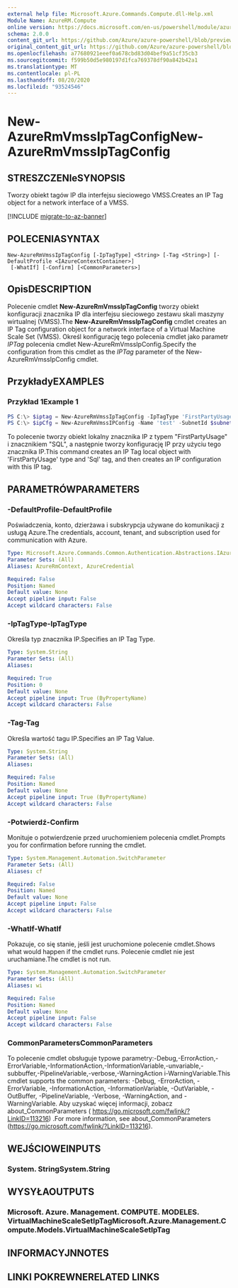 ```yaml
---
external help file: Microsoft.Azure.Commands.Compute.dll-Help.xml
Module Name: AzureRM.Compute
online version: https://docs.microsoft.com/en-us/powershell/module/azurerm.compute/new-azurermvmssiptagconfig
schema: 2.0.0
content_git_url: https://github.com/Azure/azure-powershell/blob/preview/src/ResourceManager/Compute/Commands.Compute/help/New-AzureRmVmssIpTagConfig.md
original_content_git_url: https://github.com/Azure/azure-powershell/blob/preview/src/ResourceManager/Compute/Commands.Compute/help/New-AzureRmVmssIpTagConfig.md
ms.openlocfilehash: a77680921eeef0a678cbd83d04bef9a51cf35cb3
ms.sourcegitcommit: f599b50d5e980197d1fca769378df90a842b42a1
ms.translationtype: MT
ms.contentlocale: pl-PL
ms.lasthandoff: 08/20/2020
ms.locfileid: "93524546"
---
```

# <span data-ttu-id="87c29-101">New-AzureRmVmssIpTagConfig</span><span class="sxs-lookup"><span data-stu-id="87c29-101">New-AzureRmVmssIpTagConfig</span></span>

## <span data-ttu-id="87c29-102">STRESZCZENIe</span><span class="sxs-lookup"><span data-stu-id="87c29-102">SYNOPSIS</span></span>
<span data-ttu-id="87c29-103">Tworzy obiekt tagów IP dla interfejsu sieciowego VMSS.</span><span class="sxs-lookup"><span data-stu-id="87c29-103">Creates an IP Tag object for a network interface of a VMSS.</span></span>

[!INCLUDE [migrate-to-az-banner](../../includes/migrate-to-az-banner.md)]

## <span data-ttu-id="87c29-104">POLECENIA</span><span class="sxs-lookup"><span data-stu-id="87c29-104">SYNTAX</span></span>

```
New-AzureRmVmssIpTagConfig [-IpTagType] <String> [-Tag <String>] [-DefaultProfile <IAzureContextContainer>]
 [-WhatIf] [-Confirm] [<CommonParameters>]
```

## <span data-ttu-id="87c29-105">Opis</span><span class="sxs-lookup"><span data-stu-id="87c29-105">DESCRIPTION</span></span>
<span data-ttu-id="87c29-106">Polecenie cmdlet **New-AzureRmVmssIpTagConfig** tworzy obiekt konfiguracji znacznika IP dla interfejsu sieciowego zestawu skali maszyny wirtualnej (VMSS).</span><span class="sxs-lookup"><span data-stu-id="87c29-106">The **New-AzureRmVmssIpTagConfig** cmdlet creates an IP Tag configuration object for a network interface of a Virtual Machine Scale Set (VMSS).</span></span>
<span data-ttu-id="87c29-107">Określ konfigurację tego polecenia cmdlet jako parametr *IPTag* polecenia cmdlet New-AzureRmVmssIpConfig.</span><span class="sxs-lookup"><span data-stu-id="87c29-107">Specify the configuration from this cmdlet as the *IPTag* parameter of the New-AzureRmVmssIpConfig cmdlet.</span></span>

## <span data-ttu-id="87c29-108">Przykłady</span><span class="sxs-lookup"><span data-stu-id="87c29-108">EXAMPLES</span></span>

### <span data-ttu-id="87c29-109">Przykład 1</span><span class="sxs-lookup"><span data-stu-id="87c29-109">Example 1</span></span>
```powershell
PS C:\> $iptag = New-AzureRmVmssIpTagConfig -IpTagType 'FirstPartyUsage' -Tag 'Sql'
PS C:\> $ipCfg = New-AzureRmVmssIPConfig -Name 'test' -SubnetId $subnetId -IpTag $ipTag;
```

<span data-ttu-id="87c29-110">To polecenie tworzy obiekt lokalny znacznika IP z typem "FirstPartyUsage" i znacznikiem "SQL", a następnie tworzy konfigurację IP przy użyciu tego znacznika IP.</span><span class="sxs-lookup"><span data-stu-id="87c29-110">This command creates an IP Tag local object with 'FirstPartyUsage' type and 'Sql' tag, and then creates an IP configuration with this IP tag.</span></span>

## <span data-ttu-id="87c29-111">PARAMETRÓW</span><span class="sxs-lookup"><span data-stu-id="87c29-111">PARAMETERS</span></span>

### <span data-ttu-id="87c29-112">-DefaultProfile</span><span class="sxs-lookup"><span data-stu-id="87c29-112">-DefaultProfile</span></span>
<span data-ttu-id="87c29-113">Poświadczenia, konto, dzierżawa i subskrypcja używane do komunikacji z usługą Azure.</span><span class="sxs-lookup"><span data-stu-id="87c29-113">The credentials, account, tenant, and subscription used for communication with Azure.</span></span>

```yaml
Type: Microsoft.Azure.Commands.Common.Authentication.Abstractions.IAzureContextContainer
Parameter Sets: (All)
Aliases: AzureRmContext, AzureCredential

Required: False
Position: Named
Default value: None
Accept pipeline input: False
Accept wildcard characters: False
```

### <span data-ttu-id="87c29-114">-IpTagType</span><span class="sxs-lookup"><span data-stu-id="87c29-114">-IpTagType</span></span>
<span data-ttu-id="87c29-115">Określa typ znacznika IP.</span><span class="sxs-lookup"><span data-stu-id="87c29-115">Specifies an IP Tag Type.</span></span>

```yaml
Type: System.String
Parameter Sets: (All)
Aliases:

Required: True
Position: 0
Default value: None
Accept pipeline input: True (ByPropertyName)
Accept wildcard characters: False
```

### <span data-ttu-id="87c29-116">-Tag</span><span class="sxs-lookup"><span data-stu-id="87c29-116">-Tag</span></span>
<span data-ttu-id="87c29-117">Określa wartość tagu IP.</span><span class="sxs-lookup"><span data-stu-id="87c29-117">Specifies an IP Tag Value.</span></span>

```yaml
Type: System.String
Parameter Sets: (All)
Aliases:

Required: False
Position: Named
Default value: None
Accept pipeline input: True (ByPropertyName)
Accept wildcard characters: False
```

### <span data-ttu-id="87c29-118">-Potwierdź</span><span class="sxs-lookup"><span data-stu-id="87c29-118">-Confirm</span></span>
<span data-ttu-id="87c29-119">Monituje o potwierdzenie przed uruchomieniem polecenia cmdlet.</span><span class="sxs-lookup"><span data-stu-id="87c29-119">Prompts you for confirmation before running the cmdlet.</span></span>

```yaml
Type: System.Management.Automation.SwitchParameter
Parameter Sets: (All)
Aliases: cf

Required: False
Position: Named
Default value: None
Accept pipeline input: False
Accept wildcard characters: False
```

### <span data-ttu-id="87c29-120">-WhatIf</span><span class="sxs-lookup"><span data-stu-id="87c29-120">-WhatIf</span></span>
<span data-ttu-id="87c29-121">Pokazuje, co się stanie, jeśli jest uruchomione polecenie cmdlet.</span><span class="sxs-lookup"><span data-stu-id="87c29-121">Shows what would happen if the cmdlet runs.</span></span> <span data-ttu-id="87c29-122">Polecenie cmdlet nie jest uruchamiane.</span><span class="sxs-lookup"><span data-stu-id="87c29-122">The cmdlet is not run.</span></span>

```yaml
Type: System.Management.Automation.SwitchParameter
Parameter Sets: (All)
Aliases: wi

Required: False
Position: Named
Default value: None
Accept pipeline input: False
Accept wildcard characters: False
```

### <span data-ttu-id="87c29-123">CommonParameters</span><span class="sxs-lookup"><span data-stu-id="87c29-123">CommonParameters</span></span>
<span data-ttu-id="87c29-124">To polecenie cmdlet obsługuje typowe parametry:-Debug,-ErrorAction,-ErrorVariable,-InformationAction,-InformationVariable,-unvariable,-subbuffer,-PipelineVariable,-verbose,-WarningAction i-WarningVariable.</span><span class="sxs-lookup"><span data-stu-id="87c29-124">This cmdlet supports the common parameters: -Debug, -ErrorAction, -ErrorVariable, -InformationAction, -InformationVariable, -OutVariable, -OutBuffer, -PipelineVariable, -Verbose, -WarningAction, and -WarningVariable.</span></span> <span data-ttu-id="87c29-125">Aby uzyskać więcej informacji, zobacz about_CommonParameters ( https://go.microsoft.com/fwlink/?LinkID=113216) .</span><span class="sxs-lookup"><span data-stu-id="87c29-125">For more information, see about_CommonParameters (https://go.microsoft.com/fwlink/?LinkID=113216).</span></span>

## <span data-ttu-id="87c29-126">WEJŚCIOWE</span><span class="sxs-lookup"><span data-stu-id="87c29-126">INPUTS</span></span>

### <span data-ttu-id="87c29-127">System. String</span><span class="sxs-lookup"><span data-stu-id="87c29-127">System.String</span></span>

## <span data-ttu-id="87c29-128">WYSYŁA</span><span class="sxs-lookup"><span data-stu-id="87c29-128">OUTPUTS</span></span>

### <span data-ttu-id="87c29-129">Microsoft. Azure. Management. COMPUTE. MODELES. VirtualMachineScaleSetIpTag</span><span class="sxs-lookup"><span data-stu-id="87c29-129">Microsoft.Azure.Management.Compute.Models.VirtualMachineScaleSetIpTag</span></span>

## <span data-ttu-id="87c29-130">INFORMACYJN</span><span class="sxs-lookup"><span data-stu-id="87c29-130">NOTES</span></span>

## <span data-ttu-id="87c29-131">LINKI POKREWNE</span><span class="sxs-lookup"><span data-stu-id="87c29-131">RELATED LINKS</span></span>
